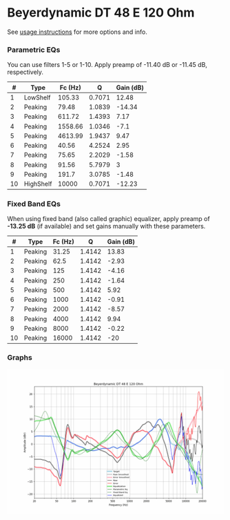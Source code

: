 # Beyerdynamic DT 48 E 120 Ohm
See [usage instructions](https://github.com/jaakkopasanen/AutoEq#usage) for more options and info.

### Parametric EQs
You can use filters 1-5 or 1-10. Apply preamp of -11.40 dB or -11.45 dB, respectively.

|   # | Type      |   Fc (Hz) |      Q |   Gain (dB) |
|-----|-----------|-----------|--------|-------------|
|   1 | LowShelf  |    105.33 | 0.7071 |       12.48 |
|   2 | Peaking   |     79.48 | 1.0839 |      -14.34 |
|   3 | Peaking   |    611.72 | 1.4393 |        7.17 |
|   4 | Peaking   |   1558.66 | 1.0346 |       -7.1  |
|   5 | Peaking   |   4613.99 | 1.9437 |        9.47 |
|   6 | Peaking   |     40.56 | 4.2524 |        2.95 |
|   7 | Peaking   |     75.65 | 2.2029 |       -1.58 |
|   8 | Peaking   |     91.56 | 5.7979 |        3    |
|   9 | Peaking   |    191.7  | 3.0785 |       -1.48 |
|  10 | HighShelf |  10000    | 0.7071 |      -12.23 |

### Fixed Band EQs
When using fixed band (also called graphic) equalizer, apply preamp of **-13.25 dB** (if available) and set gains manually with these parameters.

|   # | Type    |   Fc (Hz) |      Q |   Gain (dB) |
|-----|---------|-----------|--------|-------------|
|   1 | Peaking |     31.25 | 1.4142 |       13.83 |
|   2 | Peaking |     62.5  | 1.4142 |       -2.93 |
|   3 | Peaking |    125    | 1.4142 |       -4.16 |
|   4 | Peaking |    250    | 1.4142 |       -1.64 |
|   5 | Peaking |    500    | 1.4142 |        5.92 |
|   6 | Peaking |   1000    | 1.4142 |       -0.91 |
|   7 | Peaking |   2000    | 1.4142 |       -8.57 |
|   8 | Peaking |   4000    | 1.4142 |        9.94 |
|   9 | Peaking |   8000    | 1.4142 |       -0.22 |
|  10 | Peaking |  16000    | 1.4142 |      -20    |

### Graphs
![](./Beyerdynamic%20DT%2048%20E%20120%20Ohm.png)
